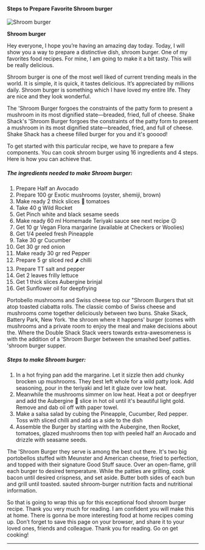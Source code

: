             

#### Steps to Prepare Favorite Shroom burger

![Shroom burger](https://img-global.cpcdn.com/recipes/8db86a2e0ddbb4dd/751x532cq70/shroom-burger-recipe-main-photo.jpg)

**Shroom burger**

Hey everyone, I hope you’re having an amazing day today. Today, I will show you a way to prepare a distinctive dish, shroom burger. One of my favorites food recipes. For mine, I am going to make it a bit tasty. This will be really delicious.

Shroom burger is one of the most well liked of current trending meals in the world. It is simple, it is quick, it tastes delicious. It’s appreciated by millions daily. Shroom burger is something which I have loved my entire life. They are nice and they look wonderful.

The 'Shroom Burger forgoes the constraints of the patty form to present a mushroom in its most dignified state—breaded, fried, full of cheese. Shake Shack's 'Shroom Burger forgoes the constraints of the patty form to present a mushroom in its most dignified state—breaded, fried, and full of cheese. Shake Shack has a cheese filled burger for you and it's gooood!

To get started with this particular recipe, we have to prepare a few components. You can cook shroom burger using 16 ingredients and 4 steps. Here is how you can achieve that.

##### The ingredients needed to make Shroom burger:

1.  Prepare Half an Avocado
2.  Prepare 100 gr Exotic mushrooms (oyster, shemiji, brown)
3.  Make ready 2 thick slices 🍅 tomatoes
4.  Take 40 g Wild Rocket
5.  Get Pinch white and black sesame seeds
6.  Make ready 60 ml Homemade Teriyaki sauce see next recipe 😉
7.  Get 10 gr Vegan Flora margarine (available at Checkers or Woolies)
8.  Get 1/4 peeled fresh Pineapple
9.  Take 30 gr Cucumber
10.  Get 30 gr red onion
11.  Make ready 30 gr red Pepper
12.  Prepare 5 gr sliced red 🌶 chilli
13.  Prepare TT salt and pepper
14.  Get 2 leaves frilly lettuce
15.  Get 1 thick slices Aubergine brinjal
16.  Get Sunflower oil for deepfrying

Portobello mushrooms and Swiss cheese top our "Shroom Burgers that sit atop toasted ciabatta rolls. The classic combo of Swiss cheese and mushrooms come together deliciously between two buns. Shake Skack, Battery Park, New York. 'the shroom where it happens' burger (comes with mushrooms and a private room to enjoy the meal and make decisions about the. Where the Double Shack Stack veers towards extra-awesomeness is with the addition of a 'Shroom Burger between the smashed beef patties. 'shroom burger supper.

##### Steps to make Shroom burger:

1.  In a hot frying pan add the margarine. Let it sizzle then add chunky brocken up mushrooms. They best left whole for a wild patty look. Add seasoning, pour in the teriyaki and let it glaze over low heat.
2.  Meanwhile the mushrooms simmer on low heat. Heat a pot or deepfryer and add the Aubergine 🍆 slice in hot oil until it's beautiful light gold. Remove and dab oil off with paper towel.
3.  Make a salsa salad by cubing the Pineapple, Cucumber, Red pepper. Toss with sliced chilli and add as a side to the dish
4.  Assemble the Burger by starting with the Aubergine, then Rocket, tomatoes, glazed mushrooms then top with peeled half an Avocado and drizzle with seasame seeds.

The 'Shroom Burger they serve is among the best out there. It's two big portobellos stuffed with Meunster and American cheese, fried to perfection, and topped with their signature Good Stuff sauce. Over an open-flame, grill each burger to desired temperature. While the patties are grilling, cook bacon until desired crispness, and set aside. Butter both sides of each bun and grill until toasted. sauted shroom-burger nutrition facts and nutritional information.

So that is going to wrap this up for this exceptional food shroom burger recipe. Thank you very much for reading. I am confident you will make this at home. There is gonna be more interesting food at home recipes coming up. Don’t forget to save this page on your browser, and share it to your loved ones, friends and colleague. Thank you for reading. Go on get cooking!

* * *
